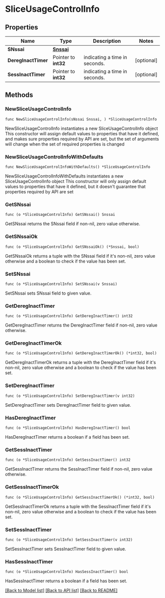 # SliceUsageControlInfo

## Properties

Name | Type | Description | Notes
------------ | ------------- | ------------- | -------------
**SNssai** | [**Snssai**](Snssai.md) |  | 
**DeregInactTimer** | Pointer to **int32** | indicating a time in seconds. | [optional] 
**SessInactTimer** | Pointer to **int32** | indicating a time in seconds. | [optional] 

## Methods

### NewSliceUsageControlInfo

`func NewSliceUsageControlInfo(sNssai Snssai, ) *SliceUsageControlInfo`

NewSliceUsageControlInfo instantiates a new SliceUsageControlInfo object
This constructor will assign default values to properties that have it defined,
and makes sure properties required by API are set, but the set of arguments
will change when the set of required properties is changed

### NewSliceUsageControlInfoWithDefaults

`func NewSliceUsageControlInfoWithDefaults() *SliceUsageControlInfo`

NewSliceUsageControlInfoWithDefaults instantiates a new SliceUsageControlInfo object
This constructor will only assign default values to properties that have it defined,
but it doesn't guarantee that properties required by API are set

### GetSNssai

`func (o *SliceUsageControlInfo) GetSNssai() Snssai`

GetSNssai returns the SNssai field if non-nil, zero value otherwise.

### GetSNssaiOk

`func (o *SliceUsageControlInfo) GetSNssaiOk() (*Snssai, bool)`

GetSNssaiOk returns a tuple with the SNssai field if it's non-nil, zero value otherwise
and a boolean to check if the value has been set.

### SetSNssai

`func (o *SliceUsageControlInfo) SetSNssai(v Snssai)`

SetSNssai sets SNssai field to given value.


### GetDeregInactTimer

`func (o *SliceUsageControlInfo) GetDeregInactTimer() int32`

GetDeregInactTimer returns the DeregInactTimer field if non-nil, zero value otherwise.

### GetDeregInactTimerOk

`func (o *SliceUsageControlInfo) GetDeregInactTimerOk() (*int32, bool)`

GetDeregInactTimerOk returns a tuple with the DeregInactTimer field if it's non-nil, zero value otherwise
and a boolean to check if the value has been set.

### SetDeregInactTimer

`func (o *SliceUsageControlInfo) SetDeregInactTimer(v int32)`

SetDeregInactTimer sets DeregInactTimer field to given value.

### HasDeregInactTimer

`func (o *SliceUsageControlInfo) HasDeregInactTimer() bool`

HasDeregInactTimer returns a boolean if a field has been set.

### GetSessInactTimer

`func (o *SliceUsageControlInfo) GetSessInactTimer() int32`

GetSessInactTimer returns the SessInactTimer field if non-nil, zero value otherwise.

### GetSessInactTimerOk

`func (o *SliceUsageControlInfo) GetSessInactTimerOk() (*int32, bool)`

GetSessInactTimerOk returns a tuple with the SessInactTimer field if it's non-nil, zero value otherwise
and a boolean to check if the value has been set.

### SetSessInactTimer

`func (o *SliceUsageControlInfo) SetSessInactTimer(v int32)`

SetSessInactTimer sets SessInactTimer field to given value.

### HasSessInactTimer

`func (o *SliceUsageControlInfo) HasSessInactTimer() bool`

HasSessInactTimer returns a boolean if a field has been set.


[[Back to Model list]](../README.md#documentation-for-models) [[Back to API list]](../README.md#documentation-for-api-endpoints) [[Back to README]](../README.md)


